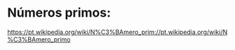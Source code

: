 # Números primos:
https://pt.wikipedia.org/wiki/N%C3%BAmero_prim://pt.wikipedia.org/wiki/N%C3%BAmero_primo
